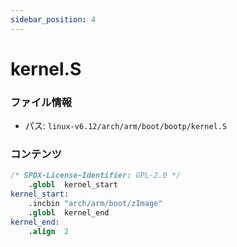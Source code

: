 ```yaml
---
sidebar_position: 4
---
```

# kernel.S

### ファイル情報

- パス: `linux-v6.12/arch/arm/boot/bootp/kernel.S`

### コンテンツ

```S
/* SPDX-License-Identifier: GPL-2.0 */
	.globl	kernel_start
kernel_start:
	.incbin	"arch/arm/boot/zImage"
	.globl	kernel_end
kernel_end:
	.align	2

```
